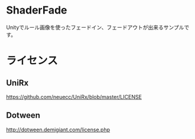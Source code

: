 # ShaderFade

Unityでルール画像を使ったフェードイン、フェードアウトが出来るサンプルです。

# ライセンス

## UniRx

https://github.com/neuecc/UniRx/blob/master/LICENSE

## Dotween

http://dotween.demigiant.com/license.php
